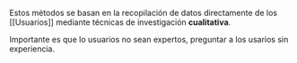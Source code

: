 Estos métodos se basan en la recopilación de datos directamente de los [[Usuarios]] mediante técnicas de investigación **cualitativa**. 

Importante es que lo usuarios no sean expertos, preguntar a los usarios sin experiencia.